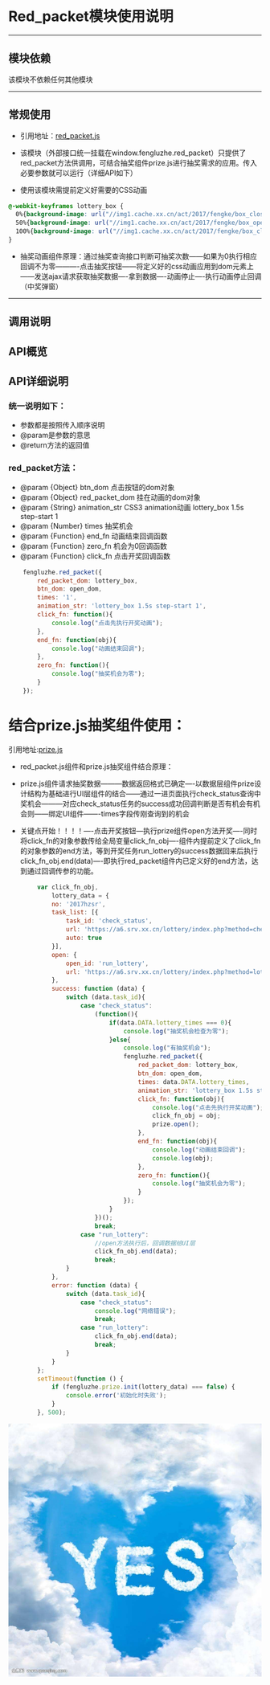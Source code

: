# Red_packet模块使用说明

---

## 模块依赖

该模块不依赖任何其他模块

---

## 常规使用

- 引用地址：[red_packet.js](../../base/red_packet.js)

- 该模块（外部接口统一挂载在window.fengluzhe.red_packet）只提供了red_packet方法供调用，可结合抽奖组件prize.js进行抽奖需求的应用。传入必要参数就可以运行（详细API如下）

- 使用该模块需提前定义好需要的CSS动画
```css
@-webkit-keyframes lottery_box {
  0%{background-image: url("//img1.cache.xx.cn/act/2017/fengke/box_close.png");}
  50%{background-image: url("//img1.cache.xx.cn/act/2017/fengke/box_open.png");}
  100%{background-image: url("//img1.cache.xx.cn/act/2017/fengke/box_close.png");}
}
```
- 抽奖动画组件原理：通过抽奖查询接口判断可抽奖次数——如果为0执行相应回调不为零———-点击抽奖按钮——将定义好的css动画应用到dom元素上——发送ajax请求获取抽奖数据—-拿到数据—-动画停止—-执行动画停止回调（中奖弹窗）
---

## 调用说明
## API概览
## API详细说明
### 统一说明如下：
- 参数都是按照传入顺序说明
- @param是参数的意思
- @return方法的返回值

### red_packet方法：
  
- @param {Object} btn_dom 点击按钮的dom对象
- @param {Object} red_packet_dom 挂在动画的dom对象
- @param {String} animation_str CSS3 animation动画 lottery_box 1.5s step-start 1
- @param {Number} times 抽奖机会
- @param {Function} end_fn 动画结束回调函数
- @param {Function} zero_fn 机会为0回调函数
- @param {Function} click_fn 点击开奖回调函数

```javascript
    fengluzhe.red_packet({
        red_packet_dom: lottery_box,
        btn_dom: open_dom,
        times: '1',
        animation_str: 'lottery_box 1.5s step-start 1',
        click_fn: function(){
            console.log("点击先执行开奖动画");
        },
        end_fn: function(obj){
            console.log("动画结束回调");
        },
        zero_fn: function(){
            console.log("抽奖机会为零");
        }
    });
```

# 结合prize.js抽奖组件使用：

引用地址:[prize.js](../../common/prize.js)
- red_packet.js组件和prize.js抽奖组件结合原理：

- prize.js组件请求抽奖数据———数据返回格式已确定—-以数据层组件prize设计结构为基础进行UI层组件的结合——通过一进页面执行check_status查询中奖机会———对应check_status任务的success成功回调判断是否有机会有机会则——绑定UI组件——-times字段传刚查询到的机会
  
- 关键点开始！！！！—-点击开奖按钮—执行prize组件open方法开奖—-同时将click_fn的对象参数传给全局变量click_fn_obj—-组件内提前定义了click_fn的对象参数的end方法，等到开奖任务run_lottery的success数据回来后执行click_fn_obj.end(data)—-即执行red_packet组件内已定义好的end方法，达到通过回调传参的功能。

```javascript
        var click_fn_obj,
            lottery_data = {
            no: '2017hzsr',
            task_list: [{
                task_id: 'check_status',
                url: 'https://a6.srv.xx.cn/lottery/index.php?method=check',
                auto: true
            }],
            open: {
                open_id: 'run_lottery',
                url: 'https://a6.srv.xx.cn/lottery/index.php?method=lottery'
            },
            success: function (data) {
                switch (data.task_id){
                    case "check_status":
                        (function(){
                            if(data.DATA.lottery_times === 0){
                                console.log("抽奖机会检查为零");
                            }else{
                                console.log("有抽奖机会");
                                fengluzhe.red_packet({
                                    red_packet_dom: lottery_box,
                                    btn_dom: open_dom,
                                    times: data.DATA.lottery_times,
                                    animation_str: 'lottery_box 1.5s step-start 1',
                                    click_fn: function(obj){
                                        console.log("点击先执行开奖动画");
                                        click_fn_obj = obj;
                                        prize.open();
                                    },
                                    end_fn: function(obj){
                                        console.log("动画结束回调");
                                        console.log(obj);
                                    },
                                    zero_fn: function(){
                                        console.log("抽奖机会为零");
                                    }
                                });
                            }
                        })();
                        break;
                    case "run_lottery":
                        //open方法执行后，回调数据给UI层
                        click_fn_obj.end(data);
                        break;
                }
            },
            error: function (data) {
                switch (data.task_id){
                    case "check_status":
                        console.log("网络错误");
                        break;
                    case "run_lottery":
                        click_fn_obj.end(data);
                        break;
                }
            }
        };
        setTimeout(function () {
            if (fengluzhe.prize.init(lottery_data) === false) {
                console.error('初始化时失败');
            }
        }, 500);
```
![image](../images/yes.jpg)
